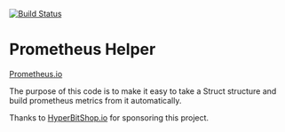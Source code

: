 [![Build Status](https://travis-ci.org/blockassets/prometheus_helper.svg?branch=master)](https://travis-ci.org/blockassets/prometheus_helper)

# Prometheus Helper

[Prometheus.io](https://prometheus.io/)

The purpose of this code is to make it easy to take a Struct structure and build prometheus metrics from it automatically.

Thanks to [HyperBitShop.io](https://hyperbitshop.io) for sponsoring this project.
